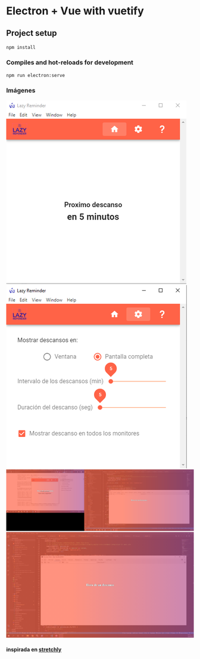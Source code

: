 # Electron + Vue with vuetify

## Project setup
```
npm install
```

### Compiles and hot-reloads for development
```
npm run electron:serve
```

### Imágenes
![1](./public/img/Screenshot_1.png)
![2](./public/img/Screenshot_2.png)
![3](./public/img/Screenshot_3.png)
![4](./public/img/Screenshot_4.png)

#### inspirada en [stretchly](https://github.com/hovancik/stretchly)